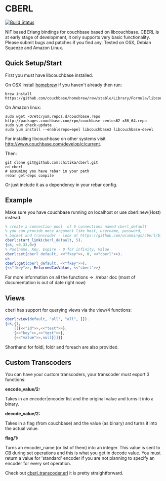 CBERL
====

[![Build Status](https://travis-ci.org/chitika/cberl.svg?branch=master)](https://travis-ci.org/chitika/cberl)

NIF based Erlang bindings for couchbase based on libcouchbase. 
CBERL is at early stage of development, it only supports very basic functionality. Please submit bugs and patches if you find any.
Tested on OSX, Debian Squeeze and Amazon Linux.

Quick Setup/Start
---------

First you must have libcouchbase installed. 

On OSX install [homebrew](http://mxcl.github.com/homebrew/,"homebrew") if you haven't already then run:

```shell
brew install https://github.com/couchbase/homebrew/raw/stable/Library/Formula/libcouchbase.rb
```

On Amazon linux:

```shell
sudo wget -O/etc/yum.repos.d/couchbase.repo http://packages.couchbase.com/rpm/couchbase-centos62-x86_64.repo
sudo yum check-update
sudo yum install --enablerepo=epel libcouchbase2 libcouchbase-devel
```

For installing libcouchbase on other systems visit http://www.couchbase.com/develop/c/current.

Then:

```shell
git clone git@github.com:chitika/cberl.git
cd cberl
# assuming you have rebar in your path
rebar get-deps compile
```

Or just include it as a dependency in your rebar config.
    

Example
-------

Make sure you have couchbase running on localhost or use cberl:new(Host) instead.

```erlang
% create a connection pool  of 5 connections named cberl_default
% you can provide more argument like host, username, password, 
% bucket and transcoder - look at https://github.com/wcummings/cberl/blob/master/src/cberl.erl for more detail 
cberl:start_link(cberl_default, 5).
{ok, <0.33.0>}
% Poolname, Key, Expire - 0 for infinity, Value
cberl:set(cberl_default, <<"fkey">>, 0, <<"cberl">>).
ok
cberl:get(cberl_default, <<"fkey">>).
{<<"fkey">>, ReturnedCasValue, <<"cberl">>}
```

For more information on all the functions -> ./rebar doc (most of documentation is out of date right now)

Views
-----

cberl has support for querying views via the view/4 functions:

```erlang
cberl:view(default, "all", "all", []).
{ok,{1,
    [[{<<"id">>,<<"test">>},
    {<<"key">>,<<"test">>},
    {<<"value">>,null}]]}}
```

Shorthand for foldl, foldr and foreach are also provided.

Custom Transcoders
-----

You can have your custom transcoders, your transcoder must export 3 functions:

__encode_value/2:__

Takes in an encoder|encoder list and the original value and turns it into a binary.

__decode_value/2:__

Takes in a flag (from couchbase) and the value (as binary) and turns it into the actual value.

__flag/1:__

Turns an encoder_name (or list of them) into an integer. This value is sent to CB during set operations and this is what you get in decode value. You must return a value for 'standard' encoder if you are not planning to specify an encoder for every set operation.

Check out [cberl_transcoder.erl](https://github.com/wcummings/cberl/blob/master/src/cberl_transcoder.erl) it is pretty straightforward.
